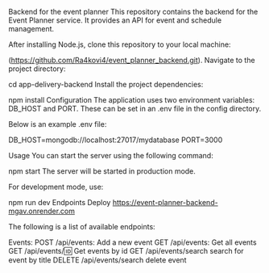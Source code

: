 Backend for the event planner
This repository contains the backend for the Event Planner service. It provides an API for event and schedule management.

After installing Node.js, clone this repository to your local machine:

(https://github.com/Ra4kovi4/event_planner_backend.git).
Navigate to the project directory:

cd app-delivery-backend
Install the project dependencies:

npm install
Configuration
The application uses two environment variables: DB_HOST and PORT. These can be set in an .env file in the config directory.

Below is an example .env file:

DB_HOST=mongodb://localhost:27017/mydatabase
PORT=3000

Usage
You can start the server using the following command:

npm start
The server will be started in production mode.

For development mode, use:

npm run dev
Endpoints
Deploy https://event-planner-backend-mgav.onrender.com

The following is a list of available endpoints:

Events:
POST /api/events: Add a new event
GET /api/events: Get all events
GET /api/events/:id: Get events by id
GET /api/events/search search for event by title
DELETE /api/events/search delete event
